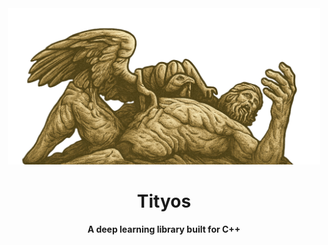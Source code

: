 <div align="center">
  <img src="logo.png" alt="Logo" width="500"/>
  
<h1>
    <strong>
        Tityos
    </strong>
</h1>
</div>

<div align="center">
<strong>A deep learning library built for C++</strong>
</div>
